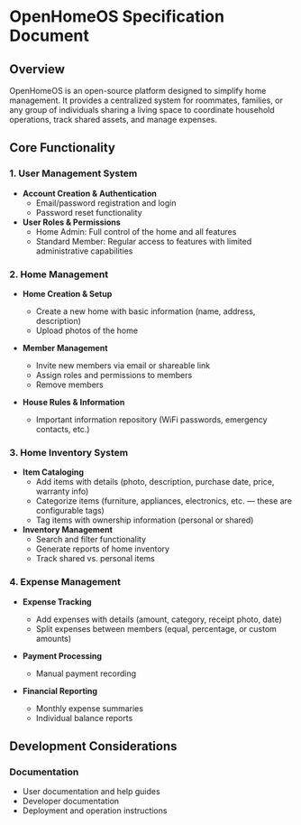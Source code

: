 # OpenHomeOS Specification Document

## Overview

OpenHomeOS is an open-source platform designed to simplify home management. It provides a centralized system for roommates, families, or any group of individuals sharing a living space to coordinate household operations, track shared assets, and manage expenses.

## Core Functionality

### 1. User Management System

- **Account Creation & Authentication**
  - Email/password registration and login
  - Password reset functionality
- **User Roles & Permissions**
  - Home Admin: Full control of the home and all features
  - Standard Member: Regular access to features with limited administrative capabilities

### 2. Home Management

- **Home Creation & Setup**
  - Create a new home with basic information (name, address, description)
  - Upload photos of the home

- **Member Management**
  - Invite new members via email or shareable link
  - Assign roles and permissions to members
  - Remove members
- **House Rules & Information**
  - Important information repository (WiFi passwords, emergency contacts, etc.)

### 3. Home Inventory System

- **Item Cataloging**
  - Add items with details (photo, description, purchase date, price, warranty info)
  - Categorize items (furniture, appliances, electronics, etc. — these are configurable tags)
  - Tag items with ownership information (personal or shared)
- **Inventory Management**
  - Search and filter functionality
  - Generate reports of home inventory
  - Track shared vs. personal items

### 4. Expense Management

- **Expense Tracking**
  - Add expenses with details (amount, category, receipt photo, date)
  - Split expenses between members (equal, percentage, or custom amounts)
- **Payment Processing**
  - Manual payment recording

- **Financial Reporting**
  - Monthly expense summaries
  - Individual balance reports

## Development Considerations

### Documentation

- User documentation and help guides
- Developer documentation
- Deployment and operation instructions

